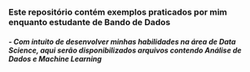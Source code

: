 ###  Este repositório contém exemplos praticados por mim enquanto estudante de Bando de Dados
##### - Com intuito de desenvolver minhas habilidades na área de Data Science, aqui serão disponibilizados  arquivos contendo Análise de Dados e  Machine Learning

